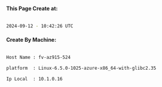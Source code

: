 
   
#### This Page Create at:

```bash

2024-09-12 - 10:42:26 UTC

```

#### Create By Machine:

```bash

Host Name : fv-az915-524

platform  : Linux-6.5.0-1025-azure-x86_64-with-glibc2.35

Ip Local  : 10.1.0.16

```

